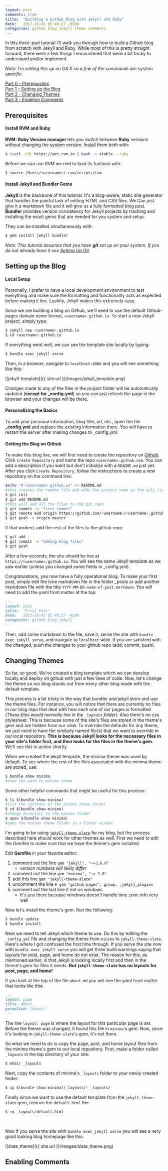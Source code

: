 ```yaml
---
layout: post
comments: true
title:  "Building a Github Blog with Jekyll and Ruby"
date:   2017-10-01 05:49:27 -0500
categories: github blog jekyll theme comments
---
```


In this three-part tutorial I'll walk you through how to build a Github blog
  from scratch with Jekyll and Ruby. While most of this is pretty straight
  forward, there were a few things I encountered that were a bit tricky to
  understand and/or implement.

*Note: I'm setting this up on OS X so a few of the commands are system specific.*

[Part 0 - Prerequisites](#prerequisites)  
[Part 1 - Setting up the Blog](#setting-up-the-blog)  
[Part 2 - Changing Themes](#changing-themes)  
[Part 3 - Enabling Comments](#enabling-comments)  

## Prerequisites
#### Install RVM and Ruby
**RVM: Ruby Version manager** lets you switch between **Ruby** versions without
  changing the system version. Install them both with:
```bash
$ \curl -sSL https://get.rvm.io | bash -s stable --ruby
```
Before we can use RVM we ned to load its funtions with:
```bash
$ source /Users/<username>/.rvm/scripts/rvm
```

#### Install Jekyll and Bundler Gems
**Jekyll** is the backbone of this tutorial. It's a blog-aware, static site
  generator that handles the painful task of editing HTML and CSS files. We
  Can just give it a markdown file and it will give us a fully formatted blog
  post. **Bundler** provides version consistency for Jekyll projects by tracking
  and installing the exact gems that are needed for you system and setup.

They can be installed simultaneously with:
```bash
$ gem install jekyll bundler
```

*Note: This tutorial assumes that you have __git__ set up on your system. If you
  do not already have it see [Setting Up
  Git](https://help.github.com/articles/set-up-git/).*

## Setting up the Blog
#### Local Setup
Personally, I prefer to have a local development environment to test everything
  and make sure the formatting and functionality acts as expected before making
  it live. Luckily, Jekyll makes this extremely easy.

Since we are building a blog on Github, we'll need to use the default Github-pages
  domain name format, `<username>.github.io`. To start a new Jekyll project, simply
  type:
```bash
$ jekyll new <username>.github.io
$ cd <username>.github.io
```
If everything went well, we can see the template site locally by typing:
```bash
$ bundle exec jekyll serve
```
Then, in a browser, navigate to `localhost:4000` and you will see something like
  this:

![jekyll-template]({{ site.url }}/images/jekyll_template.png)

Changes made to any of the files in the project folder will be automatically
  updated (**except for _config.yml**) so you can just refresh the page in the
  browser and your changes will be there.

#### Personalizing the Basics
To add your personal information, blog title, url, etc., open the file
  **_config.yml** and replace the existing information there. You will have to
  restart the server after making changes to _config.yml.

#### Getting the Blog on Github
To make this blog live, we will first need to create the repository on
  [Github](https://github.com). Click `Create Repository` and name the repo
  `<username>.github.com`. You can add a description if you want but don't
  initialize with a `README.md` just yet. After you click `Create Repository`,
  follow the instructions to create a new repository on the command line:
```bash
$echo "# <username>.github.io" >> README.md
#this creates the readme file and adds the project name as the only line
$ git init
$ git add README.md
#this will add all the files to the git repo
$ git commit -m "first commit"
$ git remote add origin https://github.com/<username>/<username>.github.io.git
$ git push -u origin master
```
If that worked, add the rest of the files to the github repo:
```bash
$ git add .
$ git commit -m "adding blog files"
$ git push
```

After a few seconds, the site should be live at `https://<username>.github.io`.
  You will see the same Jekyll template as we saw earlier (unless you changed
  some fields in _config.yml).

Congratulations, you now have a fully operational blog. To make your first post,
  simply edit the lone markdown file in the folder _posts or add another
  markdown file with the title `YYYY-MM-DD-name-of-post.markdown`. You will
  need to add the yaml front matter at the top:
```markdown
---
layout: post
title:  "First Post"
date:   2017-10-01 05:49:27 -0500
categories: github blog jekyll
---
```
Then, add some markdown to the file, save it, serve the site with `bundle exec
  jekyll serve`, and navigate to `localhost:4000`. If you are satisfied with the
  changed, push the changes to your github repo (add, commit, push).

## Changing Themes
So far, so good. We've created a blog template which we can develop locally and
  deploy on github with just a few lines of code. Now, let's change the theme so
  our blog stands out from every other blog made with the default template.

This process is a bit tricky in the way that bundler and jekyll store and use
  the theme files. For instance, you will notice that there are currently no files
  in our blog repo that deal with how each one of our pages is formatted (*These
  files would normally live in the `_layouts` folder*). Also there's no css
  stylesheet. This is because some of the site's files are stored in the theme's
  gem and are hidden from our view. To override the defaults for any theme, we
  just need to have the similarly named file(s) that we want to override in our
  local repository. **This is because Jekyll looks for the necessary files in your
  site's folder first, and then looks for the files in the theme's gem.** We'll
  see this in action shortly.

When we created the jekyll template, the minima theme was used by default. To
  see where the rest of the files associated with the minima theme are stored,
  use:
```bash
$ bundle show minima
#show the path to minima theme
```
Some other helpful commands that might be useful for this process:
```bash
$ ls $(bundle show minima)
#list the contents of the minima theme folder
$ cd $(bundle show minima)
#change directory to the minima folder
$ open $(bundle show minima)
#open the minima theme folder in a Finder window
```
I'm going to be using [`jekyll-theme-slate`](https://github.com/pages-themes/slate)
  for my blog, but the process described here should work for other themes as
  well. First we need to edit the Gemfile to make sure that we have the theme's
  gem installed.

Edit **Gemfile** in your favorite editor:
1. comment out the line `gem "jekyll", "~>3.6.0"`
    - *version numbers will likely differ*
2. comment out the line `gem "minima", "~> 2.0"`
3. add this line `gem "jekyll-theme-slate"`
4. uncomment the line `# gem "github-pages", group: :jekyll_plugins`
5. comment out the last line if not on windows
    - It's just there becuase windows doesn't handle time zone info very well

Now let's install the theme's gem. Run the following:
```bash
$ bundle update
$ bundle install
```

Next we need to tell Jekyll which theme to use. Do this by editing the `_config.yml`
  file and changing the theme from `minima` to `jekyll-theme-slate`. Here's where
  I got confused the first time through. If you serve the site now with `bundle
  exec jekyll serve` you will get three build warnings saying that layouts for
  post, page, and home do not exist. The reason for this, as mentioned earlier,
  is that Jekyll is looking locally first and then in the theme's gem for files
  it needs. **But `jekyll-theme-slate` has no layouts for post, page, and home!**

If you look at the top of the file `about.md` you will see the yaml front matter
  that looks like this:
```markdown
---
layout: page
title: About
permalink: /about/
---
```
The line `layout: page` is where the layout for this particular page is set.
  Before the theme was changed, it found this file in `minima`'s gem. Now, since
  it's looking in `jekyll-theme-slate`'s gem, it's not there.

So what we need to do is copy the page, post, and home layout files from the
  minima theme's gem to our local repository. First, make a folder called `_layouts`
  in the top directory of your site:
```bash
$ mkdir _layouts
```
Next, copy the contents of minima's `_layouts` folder to your newly created folder:
```bash
$ cp $(bundle show minima)/_layouts/* _layouts/
```
Finally since we want to use the default template from the `jekyll-theme-slate`
  gem, remove the `defualt.html` file:
```bash
$ rm _layouts/default.html
```

<br>

Now if you serve the site with `bundle exec jekyll serve` you will see a very
  good looking blog homepage like this:

![slate_theme]({{ site.url }}/images/slate_theme.png)

## Enabling Comments
